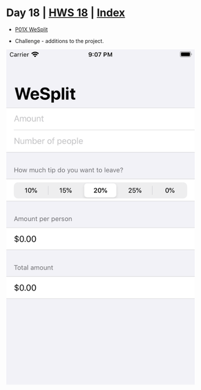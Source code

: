 # Day 18 | [HWS 18](https://www.hackingwithswift.com/100/swiftui/18) | [Index](https://github.com/JulesMoorhouse/100DaysOfSwiftUI/blob/main/README.md)

- [P01X WeSplit](https://github.com/JulesMoorhouse/100DaysOfSwiftUI/tree/main/P01X%20WeSplit/P01a%20WeSplit/ContentView.swift) 

- Challenge - additions to the project.

<img src="../Images/day18.png">